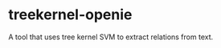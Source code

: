 treekernel-openie
=================

A tool that uses tree kernel SVM to extract relations from text.
